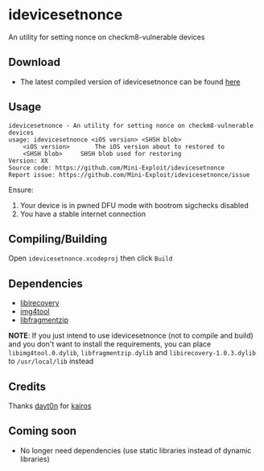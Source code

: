 # idevicesetnonce
An utility for setting nonce on checkm8-vulnerable devices
## Download
* The latest compiled version of idevicesetnonce can be found [here](https://github.com/Mini-Exploit/idevicesetnonce/releases/latest)
## Usage
```
idevicesetnonce - An utility for setting nonce on checkm8-vulnerable devices
usage: idevicesetnonce <iOS version> <SHSH blob>
    <iOS version>		The iOS version about to restored to
    <SHSH blob>		SHSH blob used for restoring
Version: XX
Source code: https://github.com/Mini-Exploit/idevicesetnonce
Report issue: https://github.com/Mini-Exploit/idevicesetnonce/issue
```
Ensure:
1. Your device is in pwned DFU mode with bootrom sigchecks disabled
2. You have a stable internet connection
## Compiling/Building
Open `idevicesetnonce.xcodeproj` then click `Build`
## Dependencies
* [libirecovery](https://github.com/libimobiledevice/libirecovery/)
* [img4tool](http://github.com/tihmstar/img4tool)
* [libfragmentzip](https://github.com/tihmstar/libfragmentzip)

**NOTE**: If you just intend to use idevicesetnonce (not to compile and build) and you don't want to install the requirements, you can place `libimg4tool.0.dylib`, `libfragmentzip.dylib` and `libirecovery-1.0.3.dylib` to `/usr/local/lib` instead
 
## Credits
Thanks [dayt0n](https://github.com/dayt0n) for [kairos](https://github.com/dayt0n/kairos)
## Coming soon
* No longer need dependencies (use static libraries instead of dynamic libraries)
